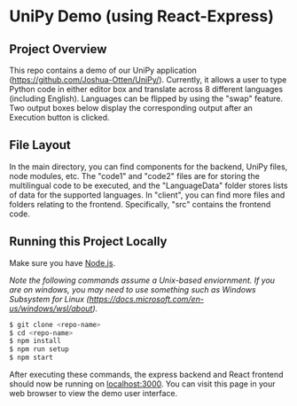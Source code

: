 # UniPy Demo (using React-Express)

## Project Overview

This repo contains a demo of our UniPy application (https://github.com/Joshua-Otten/UniPy/).  Currently, it allows a user to type Python code in either editor box and translate across 8 different languages (including English).  Languages can be flipped by using the "swap" feature.  Two output boxes below display the corresponding output after an Execution button is clicked.  

## File Layout

In the main directory, you can find components for the backend, UniPy files, node modules, etc.  The "code1" and "code2" files are for storing the multilingual code to be executed, and the "LanguageData" folder stores lists of data for the supported languages.  In "client", you can find more files and folders relating to the frontend.  Specifically, "src" contains the frontend code.

## Running this Project Locally

Make sure you have [Node.js](http://nodejs.org/).

*Note the following commands assume a Unix-based enviornment. If you are on windows, you may need to use something such as Windows Subsystem for Linux (https://docs.microsoft.com/en-us/windows/wsl/about).*

```sh
$ git clone <repo-name>
$ cd <repo-name>
$ npm install
$ npm run setup
$ npm start
```

After executing these commands, the express backend and React frontend should now be running on [localhost:3000](http://localhost:3000/). You can visit this page in your web browser to view the demo user interface.
